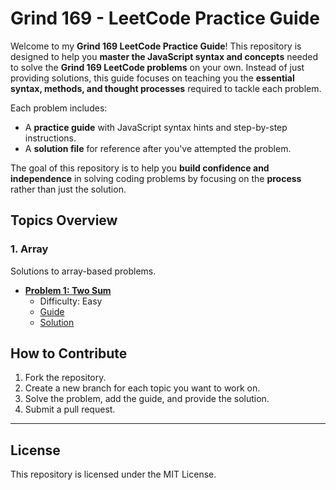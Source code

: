 # Grind 169 - LeetCode Practice Guide

Welcome to my **Grind 169 LeetCode Practice Guide**! This repository is designed to help you **master the JavaScript syntax and concepts** needed to solve the **Grind 169 LeetCode problems** on your own. Instead of just providing solutions, this guide focuses on teaching you the **essential syntax, methods, and thought processes** required to tackle each problem.

Each problem includes:
- A **practice guide** with JavaScript syntax hints and step-by-step instructions.
- A **solution file** for reference after you've attempted the problem.

The goal of this repository is to help you **build confidence and independence** in solving coding problems by focusing on the **process** rather than just the solution.

## Topics Overview

### 1. Array
Solutions to array-based problems.

- **[Problem 1: Two Sum](https://leetcode.com/problems/two-sum/)**
    - Difficulty: Easy
    - [Guide](./Array/1.two-sum/guide.js)
    - [Solution](./Array/1.two-sum/solution.md)


## How to Contribute

1. Fork the repository.
2. Create a new branch for each topic you want to work on.
3. Solve the problem, add the guide, and provide the solution.
4. Submit a pull request.
   
---

## License

This repository is licensed under the MIT License.
